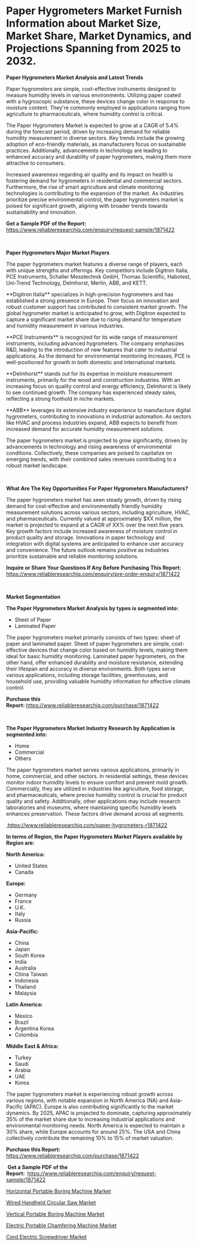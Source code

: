 <p><h1>Paper Hygrometers Market Furnish Information about Market Size, Market Share, Market Dynamics, and Projections Spanning from 2025 to 2032.</h1></p><p><strong>Paper Hygrometers Market Analysis and Latest Trends</strong></p>
<p><p>Paper hygrometers are simple, cost-effective instruments designed to measure humidity levels in various environments. Utilizing paper coated with a hygroscopic substance, these devices change color in response to moisture content. They're commonly employed in applications ranging from agriculture to pharmaceuticals, where humidity control is critical.</p><p>The Paper Hygrometers Market is expected to grow at a CAGR of 5.4% during the forecast period, driven by increasing demand for reliable humidity measurement in diverse sectors. Key trends include the growing adoption of eco-friendly materials, as manufacturers focus on sustainable practices. Additionally, advancements in technology are leading to enhanced accuracy and durability of paper hygrometers, making them more attractive to consumers.</p><p>Increased awareness regarding air quality and its impact on health is fostering demand for hygrometers in residential and commercial sectors. Furthermore, the rise of smart agriculture and climate monitoring technologies is contributing to the expansion of the market. As industries prioritize precise environmental control, the paper hygrometers market is poised for significant growth, aligning with broader trends towards sustainability and innovation.</p></p>
<p><strong>Get a Sample PDF of the Report:&nbsp;</strong> <a href="https://www.reliableresearchiq.com/enquiry/request-sample/1871422?utm_campaign=904&utm_medium=2&utm_source=Github&utm_content=ia&utm_term=28022025&utm_id=paper-hygrometers">https://www.reliableresearchiq.com/enquiry/request-sample/1871422</a></p>
<p>&nbsp;</p>
<p><strong>Paper Hygrometers Major Market Players</strong></p>
<p><p>The paper hygrometers market features a diverse range of players, each with unique strengths and offerings. Key competitors include Digitron Italia, PCE Instruments, Schaller Messtechnik GmbH, Thomas Scientific, Habotest, Uni-Trend Technology, Delmhorst, Merlin, ABB, and KETT.</p><p>**Digitron Italia** specializes in high-precision hygrometers and has established a strong presence in Europe. Their focus on innovation and robust customer support has contributed to consistent market growth. The global hygrometer market is anticipated to grow, with Digitron expected to capture a significant market share due to rising demand for temperature and humidity measurement in various industries.</p><p>**PCE Instruments** is recognized for its wide range of measurement instruments, including advanced hygrometers. The company emphasizes R&D, leading to the introduction of new features that cater to industrial applications. As the demand for environmental monitoring increases, PCE is well-positioned for growth in both domestic and international markets.</p><p>**Delmhorst** stands out for its expertise in moisture measurement instruments, primarily for the wood and construction industries. With an increasing focus on quality control and energy efficiency, Delmhorst is likely to see continued growth. The company has experienced steady sales, reflecting a strong foothold in niche markets.</p><p>**ABB** leverages its extensive industry experience to manufacture digital hygrometers, contributing to innovations in industrial automation. As sectors like HVAC and process industries expand, ABB expects to benefit from increased demand for accurate humidity measurement solutions.</p><p>The paper hygrometers market is projected to grow significantly, driven by advancements in technology and rising awareness of environmental conditions. Collectively, these companies are poised to capitalize on emerging trends, with their combined sales revenues contributing to a robust market landscape.</p></p>
<p>&nbsp;</p>
<p><strong>What Are The Key Opportunities For Paper Hygrometers Manufacturers?</strong></p>
<p><p>The paper hygrometers market has seen steady growth, driven by rising demand for cost-effective and environmentally friendly humidity measurement solutions across various sectors, including agriculture, HVAC, and pharmaceuticals. Currently valued at approximately $XX million, the market is projected to expand at a CAGR of XX% over the next five years. Key growth factors include increased awareness of moisture control in product quality and storage. Innovations in paper technology and integration with digital systems are anticipated to enhance user accuracy and convenience. The future outlook remains positive as industries prioritize sustainable and reliable monitoring solutions.</p></p>
<p><strong>Inquire or Share Your Questions If Any Before Purchasing This Report:</strong> <a href="https://www.reliableresearchiq.com/enquiry/pre-order-enquiry/1871422?utm_campaign=904&utm_medium=2&utm_source=Github&utm_content=ia&utm_term=28022025&utm_id=paper-hygrometers">https://www.reliableresearchiq.com/enquiry/pre-order-enquiry/1871422</a></p>
<p>&nbsp;</p>
<p><strong>Market Segmentation</strong></p>
<p><strong>The Paper Hygrometers Market Analysis by types is segmented into:</strong></p>
<p><ul><li>Sheet of Paper</li><li>Laminated Paper</li></ul></p>
<p><p>The paper hygrometers market primarily consists of two types: sheet of paper and laminated paper. Sheet of paper hygrometers are simple, cost-effective devices that change color based on humidity levels, making them ideal for basic humidity monitoring. Laminated paper hygrometers, on the other hand, offer enhanced durability and moisture resistance, extending their lifespan and accuracy in diverse environments. Both types serve various applications, including storage facilities, greenhouses, and household use, providing valuable humidity information for effective climate control.</p></p>
<p><strong>Purchase this Report:&nbsp;</strong><a href="https://www.reliableresearchiq.com/purchase/1871422?utm_campaign=904&utm_medium=2&utm_source=Github&utm_content=ia&utm_term=28022025&utm_id=paper-hygrometers">https://www.reliableresearchiq.com/purchase/1871422</a></p>
<p>&nbsp;</p>
<p><strong>The Paper Hygrometers Market Industry Research by Application is segmented into:</strong></p>
<p><ul><li>Home</li><li>Commercial</li><li>Others</li></ul></p>
<p><p>The paper hygrometers market serves various applications, primarily in home, commercial, and other sectors. In residential settings, these devices monitor indoor humidity levels to ensure comfort and prevent mold growth. Commercially, they are utilized in industries like agriculture, food storage, and pharmaceuticals, where precise humidity control is crucial for product quality and safety. Additionally, other applications may include research laboratories and museums, where maintaining specific humidity levels enhances preservation. These factors drive demand across all segments.</p></p>
<p><a href="https://www.reliableresearchiq.com/paper-hygrometers-r1871422?utm_campaign=904&utm_medium=2&utm_source=Github&utm_content=ia&utm_term=28022025&utm_id=paper-hygrometers">&nbsp;https://www.reliableresearchiq.com/paper-hygrometers-r1871422</a></p>
<p><strong>In terms of Region, the Paper Hygrometers Market Players available by Region are:</strong></p>
<p>
    <p> <strong> North America: </strong>
        <ul>
            <li>United States</li>
            <li>Canada</li>
        </ul>
        </p> 
    <p> <strong> Europe: </strong>
        <ul>
            <li>Germany</li>
            <li>France</li>
            <li>U.K.</li>
            <li>Italy</li>
            <li>Russia</li>
        </ul>
        </p> 
    <p> <strong> Asia-Pacific: </strong>
        <ul>
            <li>China</li>
            <li>Japan</li>
            <li>South Korea</li>
            <li>India</li>
            <li>Australia</li>
            <li>China Taiwan</li>
            <li>Indonesia</li>
            <li>Thailand</li>
            <li>Malaysia</li>
        </ul>
        </p> 
    <p> <strong> Latin America: </strong>
        <ul>
            <li>Mexico</li>
            <li>Brazil</li>
            <li>Argentina Korea</li>
            <li>Colombia</li>
        </ul>
        </p> 
    <p> <strong> Middle East & Africa: </strong>
        <ul>
            <li>Turkey</li>
            <li>Saudi</li>
            <li>Arabia</li>
            <li>UAE</li>
            <li>Korea</li>
        </ul>
    </p>
    </p>
<p><p>The paper hygrometers market is experiencing robust growth across various regions, with notable expansion in North America (NA) and Asia-Pacific (APAC). Europe is also contributing significantly to the market dynamics. By 2025, APAC is projected to dominate, capturing approximately 35% of the market share due to increasing industrial applications and environmental monitoring needs. North America is expected to maintain a 30% share, while Europe accounts for around 25%. The USA and China collectively contribute the remaining 10% to 15% of market valuation.</p></p>
<p><strong>Purchase this Report: </strong><a href="https://www.reliableresearchiq.com/purchase/1871422?utm_campaign=904&utm_medium=2&utm_source=Github&utm_content=ia&utm_term=28022025&utm_id=paper-hygrometers">https://www.reliableresearchiq.com/purchase/1871422</a></p>
<p>&nbsp;<strong>Get a Sample PDF of the Report:&nbsp;&nbsp;</strong><a href="https://www.reliableresearchiq.com/enquiry/request-sample/1871422?utm_campaign=904&utm_medium=2&utm_source=Github&utm_content=ia&utm_term=28022025&utm_id=paper-hygrometers">https://www.reliableresearchiq.com/enquiry/request-sample/1871422</a></p>
<p><strong></strong></p>
<p><p><a href="https://github.com/guleealhani/Market-Research-Report-List-1/blob/main/horizontal-portable-boring-machine-market.md?utm_campaign=904&utm_medium=2&utm_source=Github&utm_content=ia&utm_term=28022025&utm_id=paper-hygrometers">Horizontal Portable Boring Machine Market</a></p><p><a href="https://github.com/cobinaydin13/Market-Research-Report-List-1/blob/main/wired-handheld-circular-saw-market.md?utm_campaign=904&utm_medium=2&utm_source=Github&utm_content=ia&utm_term=28022025&utm_id=paper-hygrometers">Wired Handheld Circular Saw Market</a></p><p><a href="https://github.com/osamhcombre/Market-Research-Report-List-1/blob/main/vertical-portable-boring-machine-market.md?utm_campaign=904&utm_medium=2&utm_source=Github&utm_content=ia&utm_term=28022025&utm_id=paper-hygrometers">Vertical Portable Boring Machine Market</a></p><p><a href="https://github.com/mehakmiamid1/Market-Research-Report-List-1/blob/main/electric-portable-chamfering-machine-market.md?utm_campaign=904&utm_medium=2&utm_source=Github&utm_content=ia&utm_term=28022025&utm_id=paper-hygrometers">Electric Portable Chamfering Machine Market</a></p><p><a href="https://github.com/leehihkl/Market-Research-Report-List-1/blob/main/cord-electric-screwdriver-market.md?utm_campaign=904&utm_medium=2&utm_source=Github&utm_content=ia&utm_term=28022025&utm_id=paper-hygrometers">Cord Electric Screwdriver Market</a></p></p>